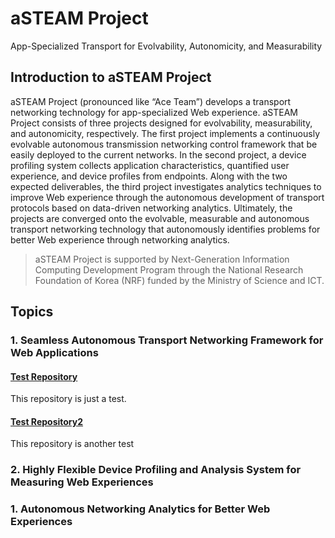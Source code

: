 # aSTEAM Project
App-Specialized Transport for Evolvability, Autonomicity, and Measurability
## Introduction to aSTEAM Project
aSTEAM Project (pronounced like “Ace Team”) develops a transport networking technology for app-specialized Web experience. aSTEAM Project consists of three projects designed for evolvability, measurability, and autonomicity, respectively. The first project implements a continuously evolvable autonomous transmission networking control framework that be easily deployed to the current networks. In the second project, a device profiling system collects application characteristics, quantified user experience, and device profiles from endpoints. Along with the two expected deliverables, the third project investigates analytics techniques to improve Web experience through the autonomous development of transport protocols based on data-driven networking analytics. Ultimately, the projects are converged onto the evolvable, measurable and autonomous transport networking technology that autonomously identifies problems for better Web experience through networking analytics.

> aSTEAM Project is supported by Next-Generation Information Computing Development Program through the National Research Foundation of Korea (NRF) funded by the Ministry of Science and ICT.

## Topics
### 1. Seamless Autonomous Transport Networking Framework for Web Applications
#### [Test Repository](https://google.com)
This repository is just a test.   
#### [Test Repository2](https://google.com)
This repository is another test

### 2. Highly Flexible Device Profiling and Analysis System for Measuring Web Experiences

### 1. Autonomous Networking Analytics for Better Web Experiences
